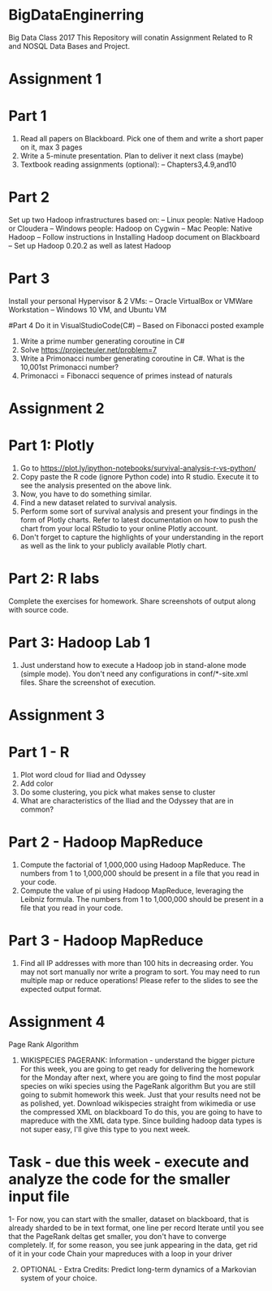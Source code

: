 # BigDataEnginerring
Big Data Class 2017
This Repository will conatin Assignment Related to R and NOSQL Data Bases and Project.

# Assignment 1
# Part 1
1. Read all papers on Blackboard. Pick one of them and write a short paper on it, max 3 pages
2. Write a 5-minute presentation.  Plan to deliver it next class (maybe)
3. Textbook reading assignments (optional): – Chapters3,4.9,and10

# Part 2
Set up two Hadoop infrastructures based on:
– Linux people: Native Hadoop or Cloudera
– Windows people: Hadoop on Cygwin
– Mac People: Native Hadoop
– Follow instructions in Installing Hadoop document on Blackboard
– Set up Hadoop 0.20.2 as well as latest Hadoop

# Part 3
Install your personal Hypervisor & 2 VMs:
– Oracle VirtualBox or VMWare Workstation
– Windows 10 VM, and Ubuntu VM

#Part 4
Do it in VisualStudioCode(C#) – Based on Fibonacci posted example
1. Write a prime number generating coroutine in C#
2. Solve https://projecteuler.net/problem=7
3. Write a Primonacci number generating coroutine in C#. What is the 10,001st Primonacci number?
4. Primonacci = Fibonacci sequence of primes instead of naturals


# Assignment 2
# Part 1: Plotly
1. Go to https://plot.ly/ipython-notebooks/survival-analysis-r-vs-python/
2. Copy paste the R code (ignore Python code) into R studio. Execute it to see the analysis presented on the above link.
3. Now, you have to do something similar.
4. Find a new dataset related to survival analysis.
5. Perform some sort of survival analysis and present your findings in the form of Plotly charts. Refer to latest documentation on how to push the chart from your local RStudio to your online Plotly account.
6. Don't forget to capture the highlights of your understanding in the report as well as the link to your publicly available Plotly chart.

# Part 2: R labs
Complete the exercises for homework. Share screenshots of output along with source code.

# Part 3: Hadoop Lab 1
1. Just understand how to execute a Hadoop job in stand-alone mode (simple mode). 
You don't need any configurations in conf/*-site.xml files. Share the screenshot of execution.


# Assignment 3
# Part 1 - R
1. Plot word cloud for Iliad and Odyssey
2. Add color
3. Do some clustering, you pick what makes sense to cluster
4. What are characteristics of the Iliad and the Odyssey that are in common?

# Part 2 - Hadoop MapReduce
1. Compute the factorial of 1,000,000 using Hadoop MapReduce. The numbers from 1 to 1,000,000 should be present in a file that you read in your code.
2. Compute the value of pi using Hadoop MapReduce, leveraging the Leibniz formula. The numbers from 1 to 1,000,000 should be present in a file that you read in your code.

# Part 3 - Hadoop MapReduce
1. Find all IP addresses with more than 100 hits in decreasing order. 
You may not sort manually nor write a program to sort. 
You may need to run multiple map or reduce operations! Please refer to the slides to see the expected output format.

# Assignment 4
Page Rank Algorithm
1. WIKISPECIES PAGERANK:
Information - understand the bigger picture
For this week, you are going to get ready for delivering the homework for the Monday after next, where you are going to find the most popular species on wiki species using the PageRank algorithm
But you are still going to submit homework this week. Just that your results need not be as polished, yet.
Download wikispecies straight from wikimedia or use the compressed XML on blackboard
To do this, you are going to have to mapreduce with the XML data type. Since building hadoop data types is not super easy, I'll give this type to you next week.

# Task - due this week - execute and analyze the code for the smaller input file

1- For now, you can start with the smaller, dataset on blackboard, that is already sharded to be in text format, one line per record
Iterate until you see that the PageRank deltas get smaller, you don't have to converge completely.
If, for some reason, you see junk appearing in the data, get rid of it in your code
Chain your mapreduces with a loop in your driver

2. OPTIONAL - Extra Credits:  Predict long-term dynamics of a Markovian system of your choice.

